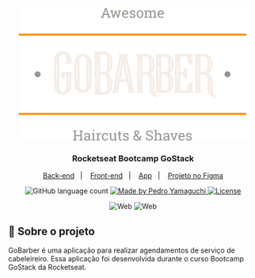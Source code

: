 <p align="center">
  <img alt="GoBarber Logo" src="./frontend/src/assets/logo.svg">
</p>

<h3 align="center">
  Rocketseat Bootcamp GoStack
</h3>

<p align="center">
  <a href="./backend">Back-end</a>&nbsp;&nbsp;&nbsp;|&nbsp;&nbsp;&nbsp;
  <a href="./frontend">Front-end</a>&nbsp;&nbsp;&nbsp;|&nbsp;&nbsp;&nbsp;
  <a href="./frontend">App</a>&nbsp;&nbsp;&nbsp;|&nbsp;&nbsp;&nbsp;
  <a href="https://www.figma.com/file/BXCihtXXh9p37lGsENV614/GoBarber?node-id=34%3A1180">Projeto no Figma</a>
</p>

<p align="center">
  <img alt="GitHub language count" src="https://img.shields.io/github/languages/count/hiroyamaguch/gobarber?color=04D361">

  <a href="https://pedroyamaguchi.dev/">
    <img alt="Made by Pedro Yamaguchi" src="https://img.shields.io/badge/made%20by-Pedro%20Yamaguchi-04D361">
  </a>
  
  <a href="./LICENSE">
    <img alt="License" src="https://img.shields.io/badge/license-MIT-04D361">
  </a>  
</p>

<p align="center">
  <img alt="Web" src="https://github.com/hiroyamaguch/assets/blob/1d7a95dacc49b4bf00fe12856793e9fbf19498e4/gobarber/web.gif">
  <img alt="Web" src="https://github.com/hiroyamaguch/assets/blob/e25da07376d8525d40878a2b535dfda3d8faa38e/gobarber/mobile2.gif">
</p>

## :memo: Sobre o projeto
GoBarber é uma aplicação para realizar agendamentos de serviço de cabeleireiro. Essa aplicação foi desenvolvida durante o curso Bootcamp GoStack da Rocketseat.
